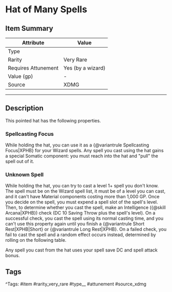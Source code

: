 # Hat of Many Spells

## Item Summary

| Attribute            | Value                        |
|----------------------|------------------------------|
| Type                 |   |
| Rarity               | Very Rare             |
| Requires Attunement  | Yes (by a wizard)                |
| Value (gp)           | -    |
| Source               | XDMG |

---

## Description

This pointed hat has the following properties.

### Spellcasting Focus

While holding the hat, you can use it as a {@variantrule Spellcasting Focus|XPHB} for your Wizard spells. Any spell you cast using the hat gains a special Somatic component: you must reach into the hat and "pull" the spell out of it.

### Unknown Spell

While holding the hat, you can try to cast a level 1+ spell you don't know. The spell must be on the Wizard spell list, it must be of a level you can cast, and it can't have Material components costing more than 1,000 GP. Once you decide on the spell, you must expend a spell slot of the spell's level. Then, to determine whether you cast the spell, make an Intelligence ({@skill Arcana|XPHB}) check (DC 10 Saving Throw plus the spell's level). On a successful check, you cast the spell using its normal casting time, and you can't use this property again until you finish a {@variantrule Short Rest|XPHB|Short} or {@variantrule Long Rest|XPHB}. On a failed check, you fail to cast the spell and a random effect occurs instead, determined by rolling on the following table.

Any spell you cast from the hat uses your spell save DC and spell attack bonus.

## Tags

^Tags: #item #rarity_very_rare #type__ #attunement #source_xdmg